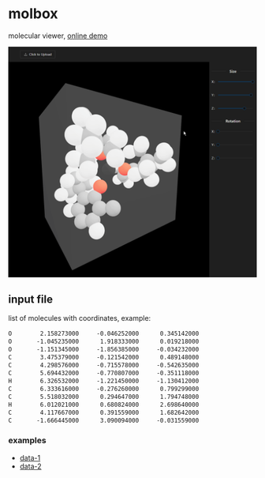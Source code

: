 # molbox
molecular viewer, [online demo](https://molbox.netlify.app)

![](example/demo.gif)

## input file
list of molecules with coordinates, example:
```
O        2.158273000     -0.046252000      0.345142000
O       -1.045235000      1.918333000      0.019218000
O       -1.151345000     -1.856385000     -0.034232000
C        3.475379000     -0.121542000      0.489148000
C        4.298576000     -0.715578000     -0.542635000
C        5.694432000     -0.770807000     -0.351118000
H        6.326532000     -1.221450000     -1.130412000
C        6.333616000     -0.276260000      0.799299000
C        5.518032000      0.294647000      1.794748000
H        6.012021000      0.680824000      2.698640000
C        4.117667000      0.391559000      1.682642000
C       -1.666445000      3.090094000     -0.031559000
```

### examples
- [data-1](example/data-1.txt)
- [data-2](example/data-2.txt)
